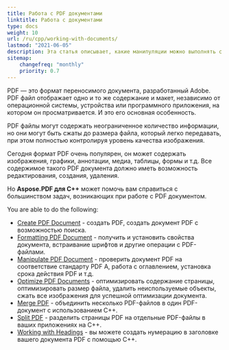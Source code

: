 ```yaml
---
title: Работа с PDF документами 
linktitle: Работа с документами
type: docs
weight: 10
url: /ru/cpp/working-with-documents/
lastmod: "2021-06-05"
description: Эта статья описывает, какие манипуляции можно выполнять с документом с помощью библиотеки Aspose.PDF для C++.
sitemap:
    changefreq: "monthly"
    priority: 0.7
---
```


PDF — это формат переносимого документа, разработанный Adobe. PDF файл отображает одно и то же содержание и макет, независимо от операционной системы, устройства или программного приложения, на котором он просматривается. И это его основная особенность.

PDF файлы могут содержать неограниченное количество информации, но они могут быть сжаты до размера файла, который легко передавать, при этом полностью контролируя уровень качества изображения.

Сегодня формат PDF очень популярен, он может содержать изображения, графики, аннотации, медиа, таблицы, формы и т.д. Все содержимое такого PDF документа должно иметь возможность редактирования, создания, удаления.

Но **Aspose.PDF для C++** может помочь вам справиться с большинством задач, возникающих при работе с PDF документом.

You are able to do the following:

- [Create PDF Document](/pdf/ru/cpp/create-pdf-document/) - создать PDF, создать документ PDF с возможностью поиска.
- [Formatting PDF Document](/pdf/ru/cpp/formatting-pdf-document/) - получить и установить свойства документа, встраивание шрифтов и другие операции с PDF-файлами.
- [Manipulate PDF Document](/pdf/ru/cpp/manipulate-pdf-document/) - проверить документ PDF на соответствие стандарту PDF A, работа с оглавлением, установка срока действия PDF и т.д.
- [Optimize PDF Documents](/pdf/ru/cpp/optimize-pdf/) - оптимизировать содержание страницы, оптимизировать размер файла, удалить неиспользуемые объекты, сжать все изображения для успешной оптимизации документа.
- [Merge PDF](/pdf/ru/cpp/merge-pdf-documents/) - объединить несколько PDF-файлов в один PDF-документ с использованием C++.
- [Split PDF](/pdf/ru/cpp/split-pdf-document/) - разделить страницы PDF на отдельные PDF-файлы в ваших приложениях на C++.
- [Working with Headings](/pdf/ru/cpp/working-with-headings/) - вы можете создать нумерацию в заголовке вашего документа PDF с помощью C++.